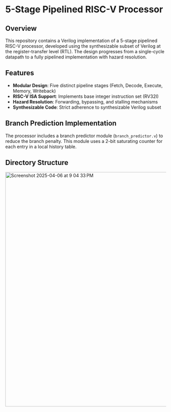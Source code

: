 # 5-Stage Pipelined RISC-V Processor


## Overview
This repository contains a Verilog implementation of a 5-stage pipelined RISC-V processor, developed using the synthesizable subset of Verilog at the register-transfer level (RTL). The design progresses from a single-cycle datapath to a fully pipelined implementation with hazard resolution.

## Features
- **Modular Design**: Five distinct pipeline stages (Fetch, Decode, Execute, Memory, Writeback)
- **RISC-V ISA Support**: Implements base integer instruction set (RV32I)
- **Hazard Resolution**: Forwarding, bypassing, and stalling mechanisms
- **Synthesizable Code**: Strict adherence to synthesizable Verilog subset

## Branch Prediction Implementation
The processor includes a branch predictor module (`branch_predictor.v`) to reduce the branch penalty. This module uses a 2-bit saturating counter for each entry in a local history table.


## Directory Structure

<img width="732" alt="Screenshot 2025-04-06 at 9 04 33 PM" src="https://github.com/user-attachments/assets/6a19a55d-f41e-44f8-abfc-91c613a6f0ce" />
